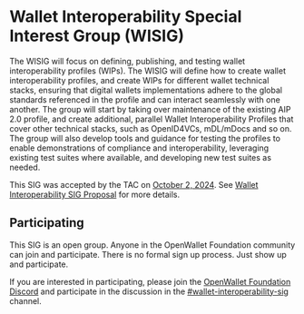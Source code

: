 # Wallet Interoperability Special Interest Group (WISIG)

The WISIG will focus on defining, publishing, and testing wallet interoperability profiles (WIPs). The WISIG will define how to create wallet interoperability profiles, and create WIPs for different wallet technical stacks, ensuring that digital wallets implementations adhere to the global standards referenced in the profile and can interact seamlessly with one another. The group will start by taking over maintenance of the existing AIP 2.0 profile, and create additional, parallel Wallet Interoperability Profiles that cover other technical stacks, such as OpenID4VCs, mDL/mDocs and so on. The group will also develop tools and guidance for testing the profiles to enable demonstrations of compliance and interoperability, leveraging existing test suites where available, and developing new test suites as needed.

This SIG was accepted by the TAC on [October 2, 2024](../meetings/2024/2024-10-02.md). See [Wallet Interoperability SIG Proposal](https://github.com/openwallet-foundation/tac/issues/182) for more details.

## Participating
This SIG is an open group. Anyone in the OpenWallet Foundation community can join and participate. There is no formal sign up process. Just show up and participate.

If you are interested in participating, please join the [OpenWallet Foundation Discord](https://discord.gg/openwalletfoundation) and participate in the discussion in the [#wallet-interoperability-sig](https://discord.com/channels/1022962884864643214/1291067233967149150) channel.